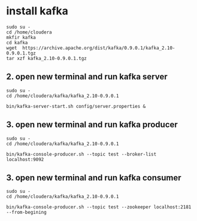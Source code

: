 # install kafka
```shell
sudo su -
cd /home/cloudera
mkfir kafka
cd kafka
wget  https://archive.apache.org/dist/kafka/0.9.0.1/kafka_2.10-0.9.0.1.tgz
tar xzf kafka_2.10-0.9.0.1.tgz
```

## 2. open new terminal and run kafka server
```shell
sudo su -
cd /home/cloudera/kafka/kafka_2.10-0.9.0.1

bin/kafka-server-start.sh config/server.properties &
```

## 3. open new terminal and run kafka producer
```shell
sudo su -
cd /home/cloudera/kafka/kafka_2.10-0.9.0.1

bin/kafka-console-producer.sh --topic test --broker-list localhost:9092

```
## 3. open new terminal and run kafka consumer
```shell
sudo su -
cd /home/cloudera/kafka/kafka_2.10-0.9.0.1

bin/kafka-console-producer.sh --topic test --zookeeper localhost:2181 --from-begining

```

